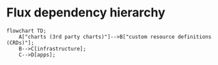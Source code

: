 # Flux dependency hierarchy

```mermaid
flowchart TD;
    A["charts (3rd party charts)"]-->B["custom resource definitions (CRDs)"];
    B-->C[infrastructure];
    C-->D[apps];
```
